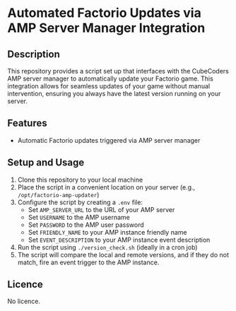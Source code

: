# Automated Factorio Updates via AMP Server Manager Integration

## Description

This repository provides a script set up that interfaces with the CubeCoders AMP server manager to automatically update your Factorio game. This integration allows for seamless updates of your game without manual intervention, ensuring you always have the latest version running on your server.

## Features

* Automatic Factorio updates triggered via AMP server manager

## Setup and Usage

1. Clone this repository to your local machine
2. Place the script in a convenient location on your server (e.g., `/opt/factorio-amp-updater`)
3. Configure the script by creating a `.env` file:
	* Set `AMP_SERVER_URL` to the URL of your AMP server
	* Set `USERNAME` to the AMP username
	* Set `PASSWORD` to the AMP user password
    * Set `FRIENDLY_NAME` to your AMP instance friendly name
    * Set `EVENT_DESCRIPTION` to your AMP instance event description
4. Run the script using `./version_check.sh` (ideally in a cron job)
5. The script will compare the local and remote versions, and if they do not match, fire an event trigger to the AMP instance.

## Licence

No licence.
